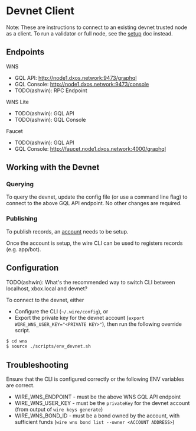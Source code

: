 # Devnet Client

Note: These are instructions to connect to an existing devnet trusted node as a client. To run a validator or full node, see the [setup](./README.md) doc instead.

## Endpoints

WNS

* GQL API: http://node1.dxos.network:9473/graphql
* GQL Console: http://node1.dxos.network:9473/console
* TODO(ashwin): RPC Endpoint

WNS Lite

* TODO(ashwin): GQL API
* TODO(ashwin): GQL Console

Faucet

* TODO(ashwin): GQL API
* GQL Console: http://faucet.node1.dxos.network:4000/graphql

## Working with the Devnet

### Querying

To query the devnet, update the config file (or use a command line flag) to connect to the above GQL API endpoint. No other changes are required.

### Publishing

To publish records, an [account](./ACCOUNT.md) needs to be setup.

Once the account is setup, the wire CLI can be used to registers records (e.g. app/bot).

## Configuration

TODO(ashwin): What's the recommended way to switch CLI between localhost, xbox.local and devnet?

To connect to the devnet, either

* Configure the CLI (`~/.wire/config`), or
* Export the private key for the devnet account (`export WIRE_WNS_USER_KEY="<PRIVATE KEY>"`), then run the following override script.

```bash
$ cd wns
$ source ./scripts/env_devnet.sh
```

## Troubleshooting

Ensure that the CLI is configured correctly or the following ENV variables are correct.

* WIRE_WNS_ENDPOINT - must be the above WNS GQL API endpoint
* WIRE_WNS_USER_KEY - must be the `privateKey` for the devnet account (from output of `wire keys generate`)
* WIRE_WNS_BOND_ID - must be a bond owned by the account, with sufficient funds (`wire wns bond list --owner <ACCOUNT ADDRESS>`)
